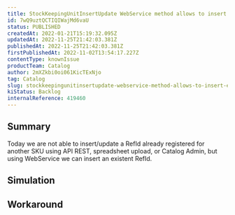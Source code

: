 ```yaml
---
title: StockKeepingUnitInsertUpdate WebService method allows to insert existent RefId
id: 7wQ9uztQCTIQIWajMd6vaU
status: PUBLISHED
createdAt: 2022-01-21T15:19:32.095Z
updatedAt: 2022-11-25T21:42:03.381Z
publishedAt: 2022-11-25T21:42:03.381Z
firstPublishedAt: 2022-11-02T13:54:17.227Z
contentType: knownIssue
productTeam: Catalog
author: 2mXZkbi0oi061KicTExNjo
tag: Catalog
slug: stockkeepingunitinsertupdate-webservice-method-allows-to-insert-existent-refid
kiStatus: Backlog
internalReference: 419460
---
```


## Summary


Today we are not able to insert/update a RefId already registered for another SKU using API REST, spreadsheet upload, or Catalog Admin, but using WebService we can insert an existent RefId.



## Simulation



## Workaround




